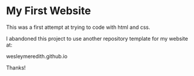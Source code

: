 My First Website
===
This was a first attempt at trying to code with html and css. 

I abandoned this project to use another repository template for my website at:

wesleymeredith.github.io

Thanks!
